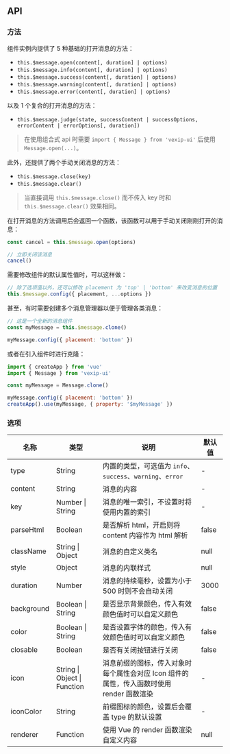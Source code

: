 ## API

### 方法

组件实例内提供了 5 种基础的打开消息的方法：

- `this.$message.open(content[, duration] | options)`
- `this.$message.info(content[, duration] | options)`
- `this.$message.success(content[, duration] | options)`
- `this.$message.warning(content[, duration] | options)`
- `this.$message.error(content[, duration] | options)`

以及 1 个复合的打开消息的方法：

- `this.$message.judge(state, successContent | successOptions, errorContent | errorOptions[, duration])`

> 在使用组合式 api 时需要 `import { Message } from 'vexip-ui'` 后使用 `Message.open(...)`。

此外，还提供了两个手动关闭消息的方法：

- `this.$message.close(key)`
- `this.$message.clear()`

> 当直接调用 `this.$message.close()` 而不传入 key 时和 `this.$message.clear()` 效果相同。

在打开消息的方法调用后会返回一个函数，该函数可以用于手动关闭刚刚打开的消息：

```js
const cancel = this.$message.open(options)

// 立即关闭该消息
cancel()
```

需要修改组件的默认属性值时，可以这样做：

```js
// 除了选项值以外，还可以修改 placement 为 'top' | 'bottom' 来改变消息的位置
this.$message.config({ placement, ...options })
```

甚至，有时需要创建多个消息管理器以便于管理各类消息：

```js
// 这是一个全新的消息组件
const myMessage = this.$message.clone()

myMessage.config({ placement: 'bottom' })
```

或者在引入组件时进行克隆：

```js
import { createApp } from 'vue'
import { Message } from 'vexip-ui'

const myMessage = Message.clone()

myMessage.config({ placement: 'bottom' })
createApp().use(myMessage, { property: '$myMessage' })
```

### 选项

| 名称       | 类型                         | 说明                                                                                     | 默认值 |
| ---------- | ---------------------------- | ---------------------------------------------------------------------------------------- | ------ |
| type       | String                       | 内置的类型，可选值为 `info`、`success`、`warning`、`error`                               | -      |
| content    | String                       | 消息的内容                                                                               | -      |
| key        | Number \| String             | 消息的唯一索引，不设置时将使用内置的索引                                                 | -      |
| parseHtml  | Boolean                      | 是否解析 html，开启则将 content 内容作为 html 解析                                       | false  |
| className  | String \| Object             | 消息的自定义类名                                                                         | null   |
| style      | Object                       | 消息的内联样式                                                                           | null   |
| duration   | Number                       | 消息的持续毫秒，设置为小于 500 时则不会自动关闭                                          | 3000   |
| background | Boolean \| String            | 是否显示背景颜色，传入有效颜色值时可以自定义颜色                                         | false  |
| color      | Boolean \| String            | 是否设置字体的颜色，传入有效颜色值时可以自定义颜色                                       | false  |
| closable   | Boolean                      | 是否有关闭按钮进行关闭                                                                   | false  |
| icon       | String \| Object \| Function | 消息前缀的图标，传入对象时每个属性会对应 Icon 组件的属性，传入函数时使用 render 函数渲染 | -      |
| iconColor  | String                       | 前缀图标的颜色，设置后会覆盖 type 的默认设置                                             | -      |
| renderer   | Function                     | 使用 Vue 的 render 函数渲染自定义内容                                                    | null   |
